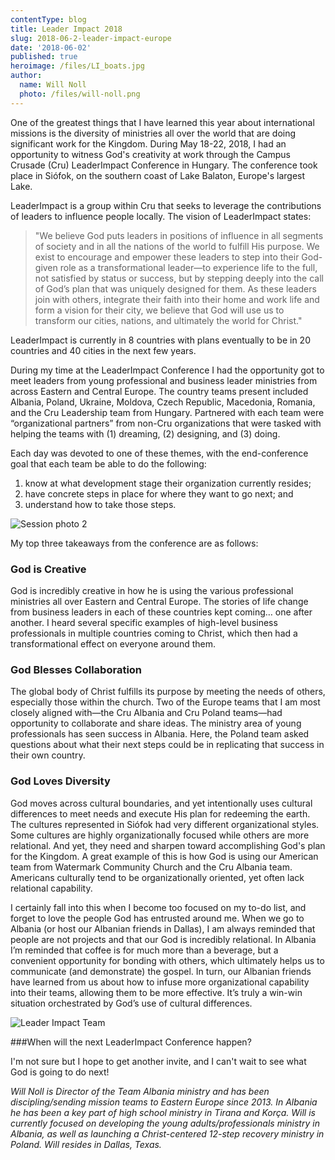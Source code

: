 ```yaml
---
contentType: blog
title: Leader Impact 2018
slug: 2018-06-2-leader-impact-europe
date: '2018-06-02'
published: true
heroimage: /files/LI_boats.jpg
author:
  name: Will Noll
  photo: /files/will-noll.png
---
```

One of the greatest things that I have learned this year about international missions is the diversity of ministries all over the world that are doing significant work for the Kingdom. During May 18-22, 2018, I had an opportunity to witness God's creativity at work through the Campus Crusade (Cru) LeaderImpact Conference in Hungary. The conference took place in Siófok, on the southern coast of Lake Balaton, Europe's largest Lake.

LeaderImpact is a group within Cru that seeks to leverage the contributions of leaders to influence people locally. The vision of LeaderImpact states:  

> "We believe God puts leaders in positions of influence in all segments of society and in all the nations of the world to fulfill His purpose. We exist to encourage and empower these leaders to step into their God-given role as a transformational leader—to experience life to the full, not satisfied by status or success, but by stepping deeply into the call of God’s plan that was uniquely designed for them.  As these leaders join with others, integrate their faith into their home and work life and form a vision for their city, we believe that God will use us to transform our cities, nations, and ultimately the world for Christ."

LeaderImpact is currently in 8 countries with plans eventually to be in 20 countries and 40 cities in the next few years. 

During my time at the LeaderImpact Conference I had the opportunity got to meet leaders from young professional and business leader ministries from across Eastern and Central Europe. The country teams present included Albania, Poland, Ukraine, Moldova, Czech Republic, Macedonia, Romania, and the Cru Leadership team from Hungary. Partnered with each team were “organizational partners” from non-Cru organizations that were tasked with helping the teams with (1) dreaming, (2) designing, and (3) doing. 

Each day was devoted to one of these themes, with the end-conference goal that each team be able to do the following:

1. know at what development stage their organization currently resides;
2. have concrete steps in place for where they want to go next; and
3. understand how to take those steps.


![Session photo 2](/files/LI_session_2.jpg)

My top three takeaways from the conference are as follows:

### God is Creative

God is incredibly creative in how he is using the various professional ministries all over Eastern and Central Europe. The stories of life change from business leaders in each of these countries kept coming… one after another. I heard several specific examples of high-level business professionals in multiple countries coming to Christ, which then had a transformational effect on everyone around them.

### God Blesses Collaboration

The global body of Christ fulfills its purpose by meeting the needs of others, especially those within the church. Two of the Europe teams that I am most closely aligned with—the Cru Albania and Cru Poland teams—had opportunity to collaborate and share ideas. The ministry area of young professionals has seen success in Albania. Here, the Poland team asked questions about what their next steps could be in replicating that success in their own country. 

### God Loves Diversity

God moves across cultural boundaries, and yet intentionally uses cultural differences to meet needs and execute His plan for redeeming the earth. The cultures represented in Siófok had very different organizational styles. Some cultures are highly organizationally focused while others are more relational. And yet, they need and sharpen toward accomplishing God's plan for the Kingdom. A great example of this is how God is using our American team from Watermark Community Church and the Cru Albania team. Americans culturally tend to be organizationally oriented, yet often lack relational capability.

I certainly fall into this when I become too focused on my to-do list, and forget to love the people God has entrusted around me. When we go to Albania (or host our Albanian friends in Dallas), I am always reminded that people are not projects and that our God is incredibly relational. In Albania I’m reminded that coffee is for much more than a beverage, but a convenient opportunity for bonding with others, which ultimately helps us to communicate (and demonstrate) the gospel. In turn, our Albanian friends have learned from us about how to infuse more organizational capability into their teams, allowing them to be more effective. It’s truly a win-win situation orchestrated by God’s use of cultural differences.

![Leader Impact Team](/files/LI_team.jpg)

###When will the next LeaderImpact Conference happen?

I'm not sure but I hope to get another invite, and I can't wait to see what God is going to do next!


_Will Noll is Director of the Team Albania ministry and has been discipling/sending mission teams to Eastern Europe since 2013. In Albania he has been a key part of high school ministry in Tirana and Korça. Will is currently focused on developing the young adults/professionals ministry in Albania, as well as launching a Christ-centered 12-step recovery ministry in Poland. Will resides in Dallas, Texas._
